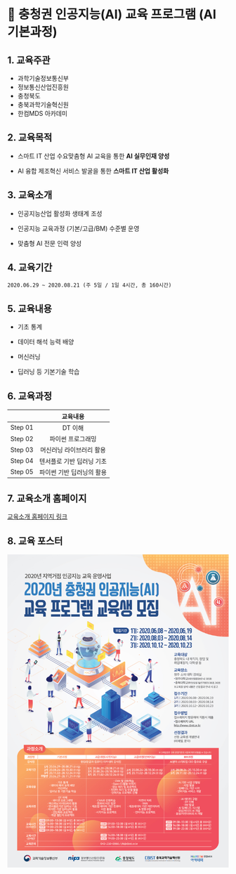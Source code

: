 # :robot: 충청권 인공지능(AI) 교육 프로그램 (AI 기본과정)

## 1. 교육주관

- 과학기술정보통신부
- 정보통신산업진흥원
- 충청북도
- 충북과학기술혁신원
- 한컴MDS 아카데미



## 2. 교육목적

- 스마트 IT 산업 수요맞춤형 AI 교육을 통한 **AI 실무인재 양성**

- AI 융합 제조혁신 서비스 발굴을 통한 **스마트 IT 산업 활성화**

  

## 3. 교육소개

- 인공지능산업 활성화 생태계 조성

- 인공지능 교육과정 (기본/고급/BM) 수준별 운영

- 맞춤형 AI 전문 인력 양성

  

## 4. 교육기간

`2020.06.29 ~ 2020.08.21 (주 5일 / 1일 4시간, 총 160시간)`



## 5. 교육내용

- 기초 통계

- 데이터 해석 능력 배양

- 머신러닝

- 딥러닝 등 기본기술 학습

  

## 6. 교육과정

|         |         교육내용          |
| :-----: | :-----------------------: |
| Step 01 |          DT 이해          |
| Step 02 |     파이썬 프로그래밍     |
| Step 03 | 머신러닝 라이브러리 활용  |
| Step 04 | 텐서플로 기반 딥러닝 기초 |
| Step 05 | 파이썬 기반 딥러닝의 활용 |



## 7. 교육소개 홈페이지

[교육소개 홈페이지 링크](http://cbist.or.kr/home/sub.do?mncd=117&mode=view&no=14209060&searchCondition=9&searchKeyword=%EC%B6%A9%EC%B2%AD%EA%B6%8C)



## 8. 교육 포스터

![포스터](/Images/AI-programming-course-poster.jpg)

